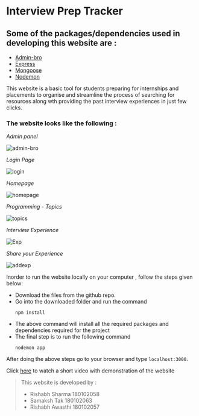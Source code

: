 # **Interview Prep Tracker**

## Some of the packages/dependencies used in developing this website are : 

*   [Admin-bro](https://adminbro.com/section-modules.html)
*   [Express](http://expressjs.com/)
*   [Mongoose](https://mongoosejs.com/docs/)
*   [Nodemon](https://nodemon.io/)

This website is a basic tool for students preparing for internships and placements to organise and streamline the process of searching for resources along wth providing the past interview experiences in just few clicks.

### The website looks like the following : 
*Admin panel*

![admin-bro](https://user-images.githubusercontent.com/45677985/107876050-83a50f00-6ee9-11eb-95cf-b0c21b1119c1.png)

*Login Page*

![login](https://user-images.githubusercontent.com/45677985/107876058-8869c300-6ee9-11eb-827f-f23884c0038e.png)

*Homepage*

![homepage](https://user-images.githubusercontent.com/45677985/107876064-8bfd4a00-6ee9-11eb-8142-228425341d80.png)

*Programming - Topics*

![topics](https://user-images.githubusercontent.com/45677985/107876066-8d2e7700-6ee9-11eb-830f-5c9e5d2bae38.png)

*Interview Experience*

![Exp](https://user-images.githubusercontent.com/45677985/107876062-8acc1d00-6ee9-11eb-9d90-550959632d53.png)

*Share your Experience*

![addexp](https://user-images.githubusercontent.com/45677985/107876061-8a338680-6ee9-11eb-8d9b-c44264b809e5.png)

Inorder to run the website locally on your computer , follow the steps given below:

*   Download the files from the github repo.
*    Go into the downloaded folder and run the command 
        ```
        npm install
        ```
*   The above command will install all the required packages and dependencies required for the project
*   The final step is to run the following command 
    ```
    nodemon app
    ```
After doing the above steps go to your browser and type `localhost:3000`.

Click [here](https://youtu.be/eizymb_YDo4) to watch a short video with demonstration of the website



>This website is developed by :
>  * Rishabh Sharma 180102058
>  * Samaksh Tak 180102063
>  * Rishabh Awasthi 180102057
